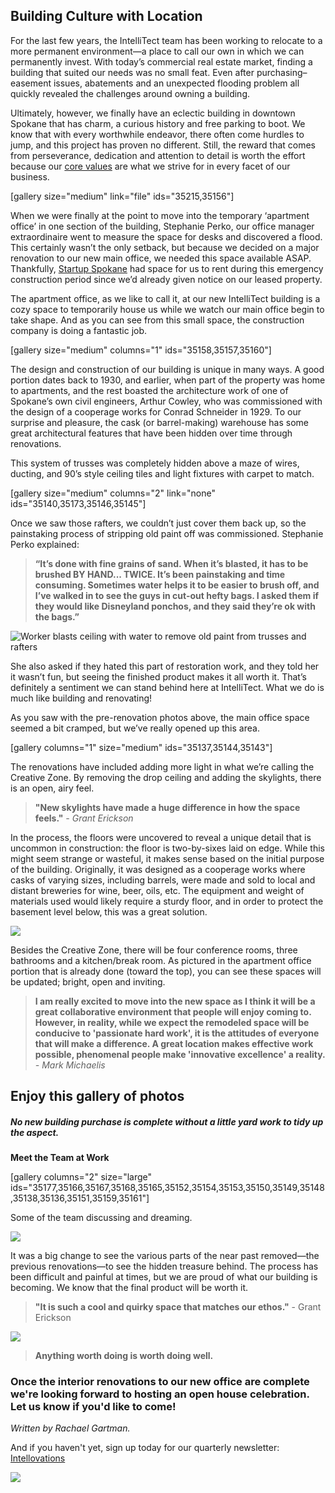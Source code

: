 

## **Building Culture with Location**



For the last few years, the IntelliTect team has been working to relocate to a more permanent environment—a place to call our own in which we can permanently invest. With today’s commercial real estate market, finding a building that suited our needs was no small feat. Even after purchasing–easement issues, abatements and an unexpected flooding problem all quickly revealed the challenges around owning a building.

Ultimately, however, we finally have an eclectic building in downtown Spokane that has charm, a curious history and free parking to boot. We know that with every worthwhile endeavor, there often come hurdles to jump, and this project has proven no different. Still, the reward that comes from perseverance, dedication and attention to detail is worth the effort because our [core values](https://intellitect.com/core-values/) are what we strive for in every facet of our business.

 

[gallery size="medium" link="file" ids="35215,35156"]

When we were finally at the point to move into the temporary ‘apartment office’ in one section of the building, Stephanie Perko, our office manager extraordinaire went to measure the space for desks and discovered a flood. This certainly wasn’t the only setback, but because we decided on a major renovation to our new main office, we needed this space available ASAP. Thankfully, [Startup Spokane](https://startupspokane.com/) had space for us to rent during this emergency construction period since we’d already given notice on our leased property.

The apartment office, as we like to call it, at our new IntelliTect building is a cozy space to temporarily house us while we watch our main office begin to take shape. And as you can see from this small space, the construction company is doing a fantastic job.

[gallery size="medium" columns="1" ids="35158,35157,35160"]

The design and construction of our building is unique in many ways. A good portion dates back to 1930, and earlier, when part of the property was home to apartments, and the rest boasted the architecture work of one of Spokane’s own civil engineers, Arthur Cowley, who was commissioned with the design of a cooperage works for Conrad Schneider in 1929. To our surprise and pleasure, the cask (or barrel-making) warehouse has some great architectural features that have been hidden over time through renovations.



This system of trusses was completely hidden above a maze of wires, ducting, and 90’s style ceiling tiles and light fixtures with carpet to match.

[gallery size="medium" columns="2" link="none" ids="35140,35173,35146,35145"]

Once we saw those rafters, we couldn’t just cover them back up, so the painstaking process of stripping old paint off was commissioned. Stephanie Perko explained:

> **“It’s done with fine grains of sand. When it’s blasted, it has to be brushed BY HAND... TWICE. It’s been painstaking and time consuming. Sometimes water helps it to be easier to brush off, and I’ve walked in to see the guys in cut-out hefty bags. I asked them if they would like Disneyland ponchos, and they said they’re ok with the bags.”**

![Worker blasts ceiling with water to remove old paint from trusses and rafters](https://intellitect.com/wp-content/uploads/2019/04/IMG_27831_01-e1557378563483.jpg "IntelliTect Today: Location Location Location")

She also asked if they hated this part of restoration work, and they told her it wasn’t fun, but seeing the finished product makes it all worth it. That’s definitely a sentiment we can stand behind here at IntelliTect. What we do is much like building and renovating!

As you saw with the pre-renovation photos above, the main office space seemed a bit cramped, but we’ve really opened up this area.

[gallery columns="1" size="medium" ids="35137,35144,35143"]

The renovations have included adding more light in what we’re calling the Creative Zone. By removing the drop ceiling and adding the skylights, there is an open, airy feel.

> **"New skylights have made a huge difference in how the space feels."** _\- Grant Erickson_

In the process, the floors were uncovered to reveal a unique detail that is uncommon in construction: the floor is two-by-sixes laid on edge. While this might seem strange or wasteful, it makes sense based on the initial purpose of the building. Originally, it was designed as a cooperage works where casks of varying sizes, including barrels, were made and sold to local and distant breweries for wine, beer, oils, etc. The equipment and weight of materials used would likely require a sturdy floor, and in order to protect the basement level below, this was a great solution.

![](https://intellitect.com/wp-content/uploads/2019/04/104.CreativeZone.54-1024x768.jpeg)

Besides the Creative Zone, there will be four conference rooms, three bathrooms and a kitchen/break room. As pictured in the apartment office portion that is already done (toward the top), you can see these spaces will be updated; bright, open and inviting.

> **I am really excited to move into the new space as I think it will be a great collaborative environment that people will enjoy coming to. However, in reality, while we expect the remodeled space will be conducive to 'passionate hard work', it is the attitudes of everyone that will make a difference. A great location makes effective work possible, phenomenal people make 'innovative excellence' a reality.** _\- Mark Michaelis_

## Enjoy this gallery of photos

##### No new building purchase is complete without a little yard work to tidy up the aspect.

**Meet the Team at Work**

[gallery columns="2" size="large" ids="35177,35166,35167,35168,35165,35152,35154,35153,35150,35149,35148,35138,35136,35151,35159,35161"]

Some of the team discussing and dreaming.

![](https://intellitect.com/wp-content/uploads/2019/04/BR225.08-1024x768.jpeg)

It was a big change to see the various parts of the near past removed—the previous renovations—to see the hidden treasure behind. The process has been difficult and painful at times, but we are proud of what our building is becoming. We know that the final product will be worth it.

> **"It is such a cool and quirky space that matches our ethos."** \- Grant Erickson

![](https://intellitect.com/wp-content/uploads/2019/04/IMG_20190423_075007-1024x768.jpg)

> **Anything worth doing is worth doing well.**

### **Once the interior renovations to our new office are complete we're looking forward to hosting an open house celebration. Let us know if you'd like to come!**

_Written by Rachael Gartman._

And if you haven't yet, sign up today for our quarterly newsletter: [Intellovations](https://bit.ly/2Nhro9T)

![](https://intellitect.com/wp-content/uploads/2017/07/Click-here-to-sign-up-1.jpg)
